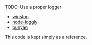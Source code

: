 TODO: Use a proper logger

* [winston](https://github.com/winstonjs/winston)
* [node-loggly](https://github.com/winstonjs/node-loggly)
* [bunyan](https://github.com/trentm/node-bunyan)

This code is kept simply as a reference.
